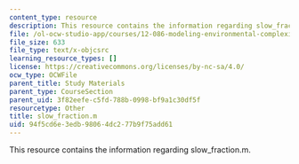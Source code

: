 ```yaml
---
content_type: resource
description: This resource contains the information regarding slow_fraction.m.
file: /ol-ocw-studio-app/courses/12-086-modeling-environmental-complexity-fall-2014/94f5cd6e3edb98064dc277b9f75add61_slow_fraction.m
file_size: 633
file_type: text/x-objcsrc
learning_resource_types: []
license: https://creativecommons.org/licenses/by-nc-sa/4.0/
ocw_type: OCWFile
parent_title: Study Materials
parent_type: CourseSection
parent_uid: 3f82eefe-c5fd-788b-0998-bf9a1c30df5f
resourcetype: Other
title: slow_fraction.m
uid: 94f5cd6e-3edb-9806-4dc2-77b9f75add61
---
```

This resource contains the information regarding slow_fraction.m.